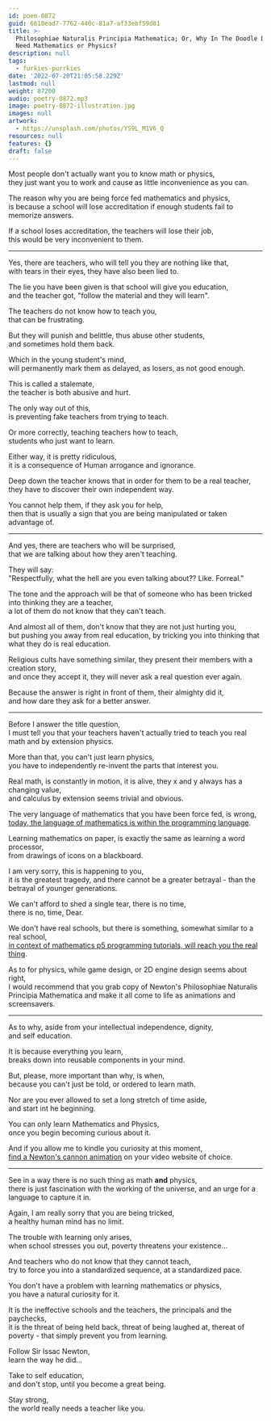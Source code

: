 ```yaml
---
id: poem-0872
guid: 6610ead7-7762-440c-81a7-af33ebf59d81
title: >-
  Philosophiae Naturalis Principia Mathematica; Or, Why In The Doodle Do I Even
  Need Mathematics or Physics?
description: null
tags:
  - furkies-purrkies
date: '2022-07-20T21:05:58.229Z'
lastmod: null
weight: 87200
audio: poetry-0872.mp3
image: poetry-0872-illustration.jpg
images: null
artwork:
  - https://unsplash.com/photos/YS9L_M1V6_Q
resources: null
features: {}
draft: false
---
```


Most people don't actually want you to know math or physics,\
they just want you to work and cause as little inconvenience as you can.

The reason why you are being force fed mathematics and physics,\
is because a school will lose accreditation if enough students fail to memorize answers.

If a school loses accreditation, the teachers will lose their job,\
this would be very inconvenient to them.

---

Yes, there are teachers, who will tell you they are nothing like that,\
with tears in their eyes, they have also been lied to.

The lie you have been given is that school will give you education,\
and the teacher got, "follow the material and they will learn".

The teachers do not know how to teach you,\
that can be frustrating.

But they will punish and belittle, thus abuse other students,\
and sometimes hold them back.

Which in the young student's mind,\
will permanently mark them as delayed, as losers, as not good enough.

This is called a stalemate,\
the teacher is both abusive and hurt.

The only way out of this,\
is preventing fake teachers from trying to teach.

Or more correctly, teaching teachers how to teach,\
students who just want to learn.

Either way, it is pretty ridiculous,\
it is a consequence of Human arrogance and ignorance.

Deep down the teacher knows that in order for them to be a real teacher,\
they have to discover their own independent way.

You cannot help them, if they ask you for help,\
then that is usually a sign that you are being manipulated or taken advantage of.

---

And yes, there are teachers who will be surprised,\
that we are talking about how they aren't teaching.

They will say:\
"Respectfully, what the hell are you even talking about?? Like. Forreal."

The tone and the approach will be that of someone who has been tricked into thinking they are a teacher,\
a lot of them do not know that they can't teach.

And almost all of them, don't know that they are not just hurting you,\
but pushing you away from real education, by tricking you into thinking that what they do is real education.

Religious cults have something similar, they present their members with a creation story,\
and once they accept it, they will never ask a real question ever again.

Because the answer is right in front of them, their almighty did it,\
and how dare they ask for a better answer.

---

Before I answer the title question,\
I must tell you that your teachers haven't actually tried to teach you real math and by extension physics.

More than that, you can't just learn physics,\
you have to independently re-invent the parts that interest you.

Real math, is constantly in motion, it is alive, they x and y always has a changing value,\
and calculus by extension seems trivial and obvious.

The very language of mathematics that you have been force fed, is wrong,\
[today, the language of mathematics is within the programming language](https://github.com/Jam3/math-as-code).

Learning mathematics on paper, is exactly the same as learning a word processor,\
from drawings of icons on a blackboard.

I am very sorry, this is happening to you,\
it is the greatest tragedy, and there cannot be a greater betrayal - than the betrayal of younger generations.

We can't afford to shed a single tear, there is no time,\
there is no, time, Dear.

We don't have real schools, but there is something, somewhat similar to a real school,\
[in context of mathematics p5 programming tutorials, will reach you the real thing](https://www.youtube.com/watch?v=HerCR8bw_GE\&list=PLRqwX-V7Uu6Zy51Q-x9tMWIv9cueOFTFA).

As to for physics, while game design, or 2D engine design seems about right,\
I would recommend that you grab copy of Newton's Philosophiae Naturalis Principia Mathematica and make it all come to life as animations and screensavers.

---

As to why, aside from your intellectual independence, dignity,\
and self education.

It is because everything you learn,\
breaks down into reusable components in your mind.

But, please, more important than why, is when,\
because you can't just be told, or ordered to learn math.

Nor are you ever allowed to set a long stretch of time aside,\
and start int he beginning.

You can only learn Mathematics and Physics,\
once you begin becoming curious about it.

And if you allow me to kindle you curiosity at this moment,\
[find a Newton's cannon animation](https://www.youtube.com/watch?v=WYbTki3Mbd0) on your video website of choice.

---

See in a way there is no such thing as math **and** physics,\
there is just fascination with the working of the universe, and an urge for a language to capture it in.

Again, I am really sorry that you are being tricked,\
a healthy human mind has no limit.

The trouble with learning only arises,\
when school stresses you out, poverty threatens your existence...

And teachers who do not know that they cannot teach,\
try to force you into a standardized sequence, at a standardized pace.

You don't have a problem with learning mathematics or physics,\
you have a natural curiosity for it.

It is the ineffective schools and the teachers, the principals and the paychecks,\
it is the threat of being held back, threat of being laughed at, thereat of poverty - that simply prevent you from learning.

Follow Sir Issac Newton,\
learn the way he did...

Take to self education,\
and don't stop, until you become a great being.

Stay strong,\
the world really needs a teacher like you.
